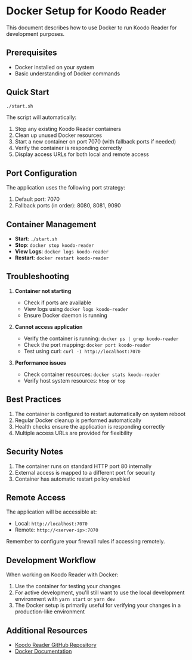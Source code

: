 # Docker Setup for Koodo Reader

This document describes how to use Docker to run Koodo Reader for development purposes.

## Prerequisites

- Docker installed on your system
- Basic understanding of Docker commands

## Quick Start

```bash
./start.sh
```

The script will automatically:
1. Stop any existing Koodo Reader containers
2. Clean up unused Docker resources
3. Start a new container on port 7070 (with fallback ports if needed)
4. Verify the container is responding correctly
5. Display access URLs for both local and remote access

## Port Configuration

The application uses the following port strategy:
1. Default port: 7070
2. Fallback ports (in order): 8080, 8081, 9090

## Container Management

- **Start**: `./start.sh`
- **Stop**: `docker stop koodo-reader`
- **View Logs**: `docker logs koodo-reader`
- **Restart**: `docker restart koodo-reader`

## Troubleshooting

1. **Container not starting**
   - Check if ports are available
   - View logs using `docker logs koodo-reader`
   - Ensure Docker daemon is running

2. **Cannot access application**
   - Verify the container is running: `docker ps | grep koodo-reader`
   - Check the port mapping: `docker port koodo-reader`
   - Test using curl: `curl -I http://localhost:7070`

3. **Performance issues**
   - Check container resources: `docker stats koodo-reader`
   - Verify host system resources: `htop` or `top`

## Best Practices

1. The container is configured to restart automatically on system reboot
2. Regular Docker cleanup is performed automatically
3. Health checks ensure the application is responding correctly
4. Multiple access URLs are provided for flexibility

## Security Notes

1. The container runs on standard HTTP port 80 internally
2. External access is mapped to a different port for security
3. Container has automatic restart policy enabled

## Remote Access

The application will be accessible at:
- Local: `http://localhost:7070`
- Remote: `http://<server-ip>:7070`

Remember to configure your firewall rules if accessing remotely.

## Development Workflow

When working on Koodo Reader with Docker:

1. Use the container for testing your changes
2. For active development, you'll still want to use the local development environment with `yarn start` or `yarn dev`
3. The Docker setup is primarily useful for verifying your changes in a production-like environment

## Additional Resources

- [Koodo Reader GitHub Repository](https://github.com/koodo-reader/koodo-reader)
- [Docker Documentation](https://docs.docker.com/) 
